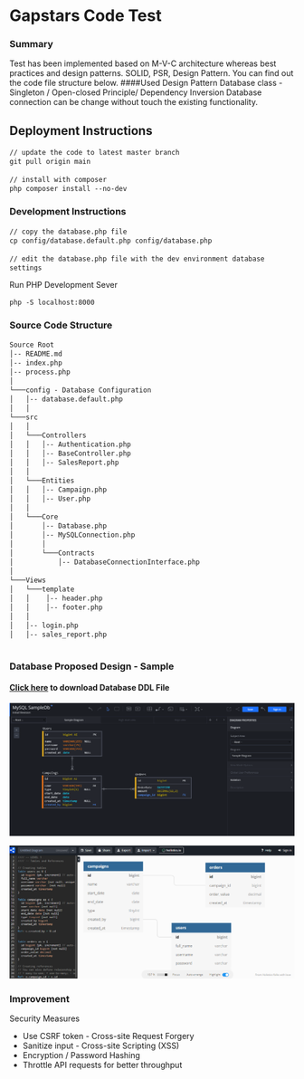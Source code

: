 # Gapstars Code Test

### Summary 
Test has been implemented based on M-V-C architecture whereas best practices and design patterns. SOLID, PSR, Design Pattern.
You can find out the code file structure below.
####Used Design Pattern
Database class - Singleton / Open-closed Principle/ Dependency Inversion
Database connection can be change without touch the existing functionality.


## Deployment Instructions

```
// update the code to latest master branch
git pull origin main

// install with composer
php composer install --no-dev
```

### Development Instructions
```
// copy the database.php file
cp config/database.default.php config/database.php

// edit the database.php file with the dev environment database settings

```

Run PHP Development Sever
```
php -S localhost:8000
```

### Source Code Structure

```
Source Root
│-- README.md
│-- index.php    
│-- process.php    
│   
└───config - Database Configuration
│   │-- database.default.php
│   │  
└───src
│   │
│   └───Controllers
│   │   │-- Authentication.php
│   │   │-- BaseController.php
│   │   │-- SalesReport.php
│   │   
│   └───Entities
│   │   │-- Campaign.php
│   │   │-- User.php   
│   │   
│   └───Core
│       │-- Database.php
│       │-- MySQLConnection.php   
│       │
│       └───Contracts
│           │-- DatabaseConnectionInterface.php   
│           
└───Views
│   └───template
│   │    │-- header.php
│   │    │-- footer.php
│   │    
│   │-- login.php
│   │-- sales_report.php       
    
```
### Database Proposed Design - Sample
#### [Click here](public/database.sql) to download Database DDL File

![ER Diagram 1](public/DatabaseDesign1.png)

![ER Diagram 2](public/Screenshot%202021-05-09%20152327.png)

### Improvement
Security Measures
* Use CSRF token - Cross-site Request Forgery 
* Sanitize input - Cross-site Scripting (XSS)
* Encryption / Password Hashing
* Throttle API requests for better throughput
